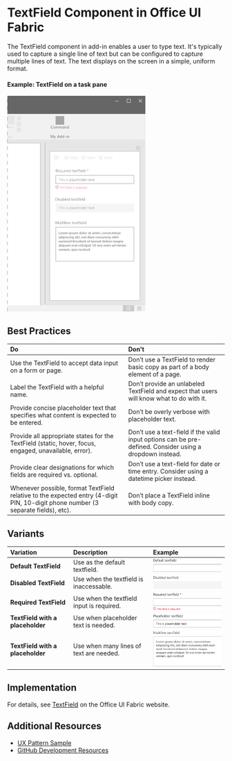 # TextField Component in Office UI Fabric

The TextField component in add-in enables a user to type text. It's typically used to capture a single line of text but can be configured to capture multiple lines of text. The text displays on the screen in a simple, uniform format.
  
#### Example: TextField on a task pane

![An image showing the Textfield](../images/overview_withApp_textField.png)

## Best Practices

|**Do**|**Don't**|
|:------------|:--------------|
|Use the TextField to accept data input on a form or page.|Don’t use a TextField to render basic copy as part of a body element of a page.|
|Label the TextField with a helpful name.|Don’t provide an unlabeled TextField and expect that users will know what to do with it.|
|Provide concise placeholder text that specifies what content is expected to be entered.|Don’t be overly verbose with placeholder text.|
|Provide all appropriate states for the TextField (static, hover, focus, engaged, unavailable, error).|Don’t use a text-field if the valid input options can be pre-defined. Consider using a dropdown instead.|
|Provide clear designations for which fields are required vs. optional.|Don’t use a text-field for date or time entry. Consider using a datetime picker instead.|
|Whenever possible, format TextField relative to the expected entry (4-digit PIN, 10-digit phone number (3 separate fields), etc).|Don’t place a TextField inline with body copy.|

## Variants

|**Variation**|**Description**|**Example**|
|:------------|:--------------|:----------|
|**Default TextField**|Use as the default textfield.|![Default TextField image](../images/textfieldDefault.png)|
|**Disabled TextField**|Use when the textfield is inaccessable.|![Disabled TextField image](../images/textfieldDisabled.png)|
|**Required TextField**|Use when the textfield input is required.|![Required TextField image](../images/textfieldRequired.png)|
|**TextField with a placeholder**|Use when placeholder text is needed.|![TextField with a placeholder image](../images/textfieldPlaceholder.png)|
|**TextField with a placeholder**|Use when many lines of text are needed.|![TextField with a placeholder image](../images/textfieldMulti.png)|

## Implementation

For details, see [TextField](https://dev.office.com/fabric#/components/textfield) on the Office UI Fabric website.

## Additional Resources
* [UX Pattern Sample](https://office.visualstudio.com/DefaultCollection/OC/_git/GettingStarted-FabricReact)
* [GitHub Development Resources](https://github.com/OfficeDev/Office-Add-in-UX-Design-Patterns-Code)